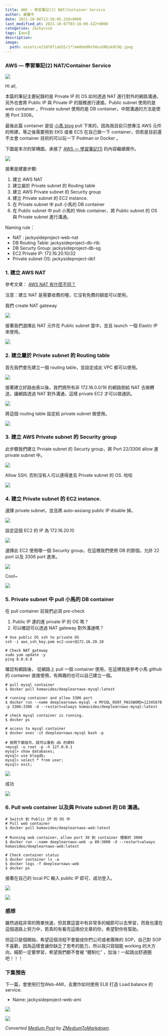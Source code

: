```yaml
---
title: AWS — 學習筆記(2) NAT/Container Service
author: 黃馨平
date: 2021-10-06T13:56:05.258+0000
last_modified_at: 2021-10-07T03:16:00.422+0000
categories: Jackycsie
tags: [aws]
description: 
image:
  path: assets/e23d78f1ab55/1*lmm0bm9Rx5HsuSNEukOC9Q.jpeg
---
```


### AWS — 學習筆記\(2\) NAT/Container Service


![](assets/e23d78f1ab55/1*lmm0bm9Rx5HsuSNEukOC9Q.jpeg)


Hi all,

本篇的筆記主要紀錄的是 Private IP 的 OS 如何透過 NAT 進行對外的網路溝通，另外也會將 Public IP 與 Private IP 的服務進行連接。Public subnet 使用的是 web container ，Private subnet 使用的是 DB container，中間溝通的方法是使用 Port 3306。

最後此篇 container 是從 [小馬 blog](https://github.com/komavideo/LearnAWS) pull 下來的，因為我目前只想專注 AWS 元件的佈建，等之後需要用到 EKS 或者 ECS 在自己做一下 container，但若是目前還不太會 container 技術的可以玩一下 Podman or Docker 。

下圖是本次的架構圖，承接了 [AWS — 學習筆記\(1\)](aws-%E5%AD%B8%E7%BF%92%E7%AD%86%E8%A8%98-1-deploy-env-ec2-ea5e5f56d936) 的內容繼續實作。


![](assets/e23d78f1ab55/1*xpRsUMdp97L5f3-J8S2Dxg.png)


接著是建置步驟:
1. 建立 AWS NAT
2. 建立屬於 Private subnet 的 Routing table
3. 建立 AWS Private subnet 的 Security group
4. 建立 Private subnet 的 EC2 instance\.
5. 在 Private subnet 中 pull 小馬的 DB container
6. 在 Public subnet 中 pull 小馬的 Web container，將 Public subnet 的 OS 與 Private subnet 進行溝通。


Naming rule：
- NAT : jackysideproject\-web\-nat
- DB Routing Table: jackysideproject\-db\-rtb
- DB Securty Group: jackysideproject\-db\-sg
- EC2 Private IP: 172\.16\.20\.10/32
- Private subnet OS: jackysideproject\-db1

### 1\. 建立 AWS NAT

參考文章： [AWS NAT 有什麼不同？](https://docs.aws.amazon.com/zh_tw/vpc/latest/userguide/vpc-nat-gateway.html)

注意：建立 NAT 是需要收費的喔，它沒有免費的額度可以使用。

我們 create NAT gateway


![](assets/e23d78f1ab55/1*reobseylMVviYA83R4_6nQ.png)


接著我們選擇此 NAT 元件在 Public subnet 當中，並且 launch 一個 Elastic IP 來使用。


![](assets/e23d78f1ab55/1*B5AUnM7SeNycdVpeBf7Xpg.png)

### 2\. 建立屬於 Private subnet 的 Routing table

首先我們會先建立一個 routing table，並設定成此 VPC 都可以使用。


![](assets/e23d78f1ab55/1*UJ7_R-A1ATj5Xh91iF0b9g.png)


接著建立好路由表以後，我們將所有非 172\.16\.0\.0/16 的網路倒給 NAT 去做轉送，讓網路透過 NAT 對外溝通，這樣 private EC2 才可以做通訊。


![](assets/e23d78f1ab55/1*ooLeqeDgVGugv8MPmmfrow.png)


將這個 routing table 設定給 private subnet 做使用。


![](assets/e23d78f1ab55/1*LlhoJKPxtE8Vm3EEgEK7gQ.png)

### 3\. 建立 AWS Private subnet 的 Security group

此步驟我們建立 Prviate subnet 的 Securty group，將 Port 22/3306 allow 進 private subnet 中。


![](assets/e23d78f1ab55/1*mIchaadZhKp_qbsLMYcEmg.png)


Allow SSH, 否則沒有人可以連得進去 Private subnet 的 OS\. 哈哈


![](assets/e23d78f1ab55/1*d6DvYIGw85lWRDAfIrC4rg.png)

### 4\. 建立 Private subnet 的 EC2 instance\.

選擇 private subnet，並且將 auto\-assiang public IP disable 掉。


![](assets/e23d78f1ab55/1*E6W0dyILGYClsBgzlokAqg.png)


設定這個 EC2 的 IP 為 172\.16\.20\.10


![](assets/e23d78f1ab55/1*A5GsXRKcCmqAdalGCMuiRw.png)


選擇此 EC2 使用哪一個 Security group，在這裡我們使用 DB 的那個，允許 22 port 以及 3306 port 進來。


![](assets/e23d78f1ab55/1*b77eAAVfYzHOVC-RUAFkDw.png)


Cool~


![](assets/e23d78f1ab55/1*mOHeEJTTCod4TIzzLyxxSQ.png)

### 5\. Private subnet 中 pull 小馬的 DB container

在 pull container 前我們必須 pre\-check
1. Public IP 連的進 private IP 的 OS 嗎？
2. 可以確認可以透過 NAT gateway 對外溝通嗎？

```
# Use public OS ssh to private OS
ssh -i aws_ssh_key.pem ec2-user@172.16.20.10

# Check NAT gateway
sudo yum update -y
ping 8.8.8.8
```

確認有網路後， 從網路上 pull 一個 container 使用，在這裡我是參考小馬 github 的 container 直接使用，有興趣的也可以自己建立一個。
```
# pull mysql container 
$ docker pull komavideo/deeplearnaws-mysql:latest

# running container and allow 3306 port
$ docker run --name deeplearnaws-mysql -e MYSQL_ROOT_PASSWORD=12345678 -p 3306:3306 -d --restart=always komavideo/deeplearnaws-mysql:latest

# check mysql container is running.
$ docker ps

# access to mysql container
$ docker exec -it deeplearnaws-mysql bash -p

# 按照下面指令，就可以看到 db 的資料
>mysql -u root -p -h 127.0.0.1
mysql> show databases;
mysql> use blogdb;
mysql> select * from user;
mysql> exit;
```


![](assets/e23d78f1ab55/1*sPVoATVDqtsNdRsIq8VWtw.png)


成功


![](assets/e23d78f1ab55/1*VS8rcci3MSadEqZNRH_78g.png)

### 6\. Pull web container 以及與 Private subnet 的 DB 溝通。
```
# Switch 到 Public IP 的 OS 中
# Pull web container
$ docker pull komavideo/deeplearnaws-web:latest

# Running web container，allow port 30 到 container 裡面的 3000
$ docker run --name deeplearnaws-web -p 80:3000 -d --restart=always komavideo/deeplearnaws-web:latest

# Check container status
$ docker container ls -a
$ docker logs -f deeplearnaws-web
$ docker ps
```

接著在自己的 local PC 輸入 public IP 即可，成功登入。


![](assets/e23d78f1ab55/1*hQI5U5Z0FCss74p6i1w5sA.png)



![](assets/e23d78f1ab55/1*b0_1O9aWaLqEzGtFotBCkg.png)

### 感想

雖然過程非常的簡單快速，但其實這當中有非常多的細節可以去學習，而我也還在這個道路上努力中，若真的有看完這兩份文章的你，希望對你有幫助。

但這只是個開始，希望這個流程不會變成你們公司或者團隊的 SOP，自己對 SOP不喜歡，因為這樣會讓你缺乏了思考的能力，所以我只寫個能 working 的大方向，細節一定要學習，希望我們都不會被 “體制化” ，加油！一起跳出舒適圈吧！！！
### 下集預告

下一篇，會使用打包Web\-AMI，去實作如何使用 ELB 打造 Load balance 的 service\.
- Name: jackysideproject\-web\-ami



![](assets/e23d78f1ab55/1*BHg9StnFI0AYxcNv1Yacyg.png)



![](assets/e23d78f1ab55/1*-dMz7s4qFL-FWNZYxutcdg.png)




_Converted [Medium Post](https://medium.com/jacky-life/aws-%E5%AD%B8%E7%BF%92%E7%AD%86%E8%A8%98-2-nat-container-service-e23d78f1ab55) by [ZMediumToMarkdown](https://github.com/ZhgChgLi/ZMediumToMarkdown)._
